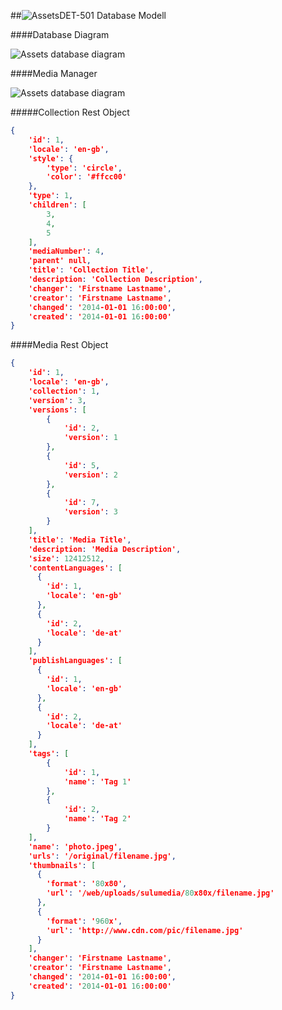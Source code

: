 ##![Assets](https://raw.github.com/massiveart/sulu-docs/master/system-requirements/images/assets.png)DET-501 Database Modell

####Database Diagram

![Assets database diagram](https://raw.github.com/massiveart/sulu-docs/master/detail-specification/images/db/medias.png)


####Media Manager

![Assets database diagram](https://raw.github.com/massiveart/sulu-docs/master/detail-specification/images/diagrams/MediaManager.png)



#####Collection Rest Object

``` json
{
    'id': 1,
    'locale': 'en-gb',
    'style': {
        'type': 'circle',
        'color': '#ffcc00'
    },
    'type': 1,
    'children': [
        3,
        4,
        5
    ],
    'mediaNumber': 4,
    'parent' null,
    'title': 'Collection Title',
    'description: 'Collection Description',
    'changer': 'Firstname Lastname',
    'creator': 'Firstname Lastname',
    'changed': '2014-01-01 16:00:00',
    'created': '2014-01-01 16:00:00'
}
```


####Media Rest Object

``` json
{
    'id': 1,
    'locale': 'en-gb',
    'collection': 1,
    'version': 3,
    'versions': [
        {
            'id': 2,
            'version': 1
        },
        {
            'id': 5,
            'version': 2
        },
        {
            'id': 7,
            'version': 3
        }
    ],
    'title': 'Media Title',
    'description: 'Media Description',
    'size': 12412512,
    'contentLanguages': [
      {
        'id': 1,
        'locale': 'en-gb'
      },
      {
        'id': 2,
        'locale': 'de-at'
      }
    ],
    'publishLanguages': [
      {
        'id': 1,
        'locale': 'en-gb'
      },
      {
        'id': 2,
        'locale': 'de-at'
      }
    ],
    'tags': [
        {
            'id': 1,
            'name': 'Tag 1'
        },
        {
            'id': 2,
            'name': 'Tag 2'
        }
    ],
    'name': 'photo.jpeg',
    'urls': '/original/filename.jpg',
    'thumbnails': [
      {
        'format': '80x80',
        'url': '/web/uploads/sulumedia/80x80x/filename.jpg'
      },
      {
        'format': '960x',
        'url': 'http://www.cdn.com/pic/filename.jpg'
      }
    ],
    'changer': 'Firstname Lastname',
    'creator': 'Firstname Lastname',
    'changed': '2014-01-01 16:00:00',
    'created': '2014-01-01 16:00:00'
}
```
